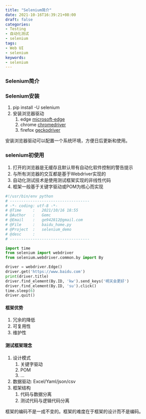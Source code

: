 ```yaml
---
title: "Selenium简介"
date: 2021-10-16T16:39:21+08:00
draft: false
categories:
- Testing
- 自动化测试
- selenium
tags:
- Web UI
- selenium
keywords:
- selenium
---
```


### Selenium简介

### Selenium安装

1. pip install -U selenium
2. 安装浏览器驱动
   1. edge [microsoft-edge](https://developer.microsoft.com/en-us/microsoft-edge/tools/webdriver/)
   2. chrome [chromedriver](http://chromedriver.storage.googleapis.com/index.html)
   3. firefox [geckodriver](https://github.com/mozilla/geckodriver/releases/)

安装浏览器驱动可以配置一个系统环境，方便日后更新和使用。

### selenium初使用

1. 打开的浏览器是无缓存且默认带有自动化软件控制的警告提示
2. 与所有浏览器的交互都是基于Webdriver实现的
3. 自动化测试技术是使用测试框架实现的非线性代码
4. 框架一般基于关键字驱动或POM为核心而实现

```python
#!/usr/bin/env python
# -----------------------------------
# -*- coding: utf-8 -*-
# @Time     :   2021/10/16 18:55
# @Author   :   Gemc
# @Email    :   ge942812@gmail.com
# @File     :   baidu_home.py
# @Project  :   selenium_demo
# @desc     :
# -----------------------------------

import time
from selenium import webdriver
from selenium.webdriver.common.by import By

driver = webdriver.Edge()
driver.get('https://www.baidu.com')
print(driver.title)
driver.find_element(By.ID, 'kw').send_keys('明天会更好')
driver.find_element(By.ID, 'su').click()
time.sleep(6)
driver.quit()
```

#### 框架优势

1. 冗余的降低
2. 可复用性
3. 维护性

#### 测试框架理念

1. 设计模式
   1. 关键字驱动
   2. POM
   3. ...
2. 数据驱动: Excel/Yaml/json/csv
3. 框架结构
   1. 代码与数据分离
   2. 测试代码与逻辑代码分离

框架的编码不是一成不变的。框架的难度在于框架的设计而不是编码。